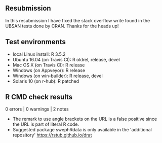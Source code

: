 ## Resubmission

In this resubmission I have fixed the stack overflow write found in the
UBSAN tests done by CRAN. Thanks for the heads up!

## Test environments

* local Linux install: R 3.5.2
* Ubuntu 16.04 (on Travis CI): R oldrel, release, devel
* Mac OS X (on Travis CI): R release
* Windows (on Appveyor): R release
* Windows (on win-builder): R release, devel
* Solaris 10 (on r-hub): R patched

## R CMD check results

0 errors | 0 warnings | 2 notes

* The remark to use angle brackets on the URL is a false positive since the
  URL is part of literal R code.
* Suggested package swephRdata is only available in the 'additional repository'
  https://rstub.github.io/drat
